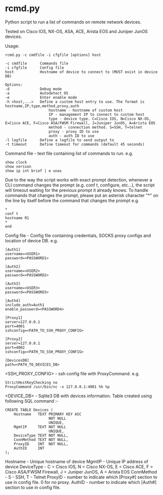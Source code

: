 rcmd.py
=======

Python script to run a list of commands on remote network devices.

Tested on Cisco IOS, NX-OS, ASA, ACE, Arista EOS and Juniper JunOS devices.

Usage:
```
rcmd.py -c cmdfile -i cfgfile [options] host

-c cmdfile      Commands file
-i cfgfile      Config file
host            Hostname of device to connect to (MUST exist in device DB)

Options:
-d              Debug mode
-a              Autodetect OS
-e              Enter enable mode
-h <host,...>   Define a custom host entry to use. The format is hostname,IP,type,method,proxy,auth
                    hostname - hostname of custom host
                    IP - management IP to connect to custom host
                    type - device type. C=Cisco IOS, N=Cisco NX-OS, E=Cisco ACE, F=Cisco ASA/FWSM Firewall, J=Juniper JunOS, A=Arista EOS
                    method - connection method. S=SSH, T=telnet
                    proxy - proxy ID to use
                    auth - auth ID to use
-l logfile      Define a logfile to send output to
-t timeout      Define timeout for commands (default 45 seconds)
```

Command file - text file containing list of commands to run. e.g.

```
show clock
show version
show ip int brief | e unas
```

Due to the way the script works with exact prompt detection, whenever a CLI command changes the prompt (e.g. conf t, configure, etc...), the script will timeout waiting for the previous prompt it already knows. To handle commands that changes the prompt, please put an asterisk character "*" on the line by itself before the command that changes the prompt e.g.

```
*
conf t
hostname R1
*
end
```

Config file - Config file containing credentials, SOCKS proxy configs and location of device DB. e.g.

```
[Auth1]
username=<USER1>
password=<PASSWORD1>

[Auth2]
username=<USER2>
password=<PASSWORD2>

[Auth3]
username=<USER3>
password=<PASSWORD3>

[Auth4]
include_auth=Auth1
enable_password=<PASSWORD4>

[Proxy1]
server=127.0.0.1
port=4001
sshconfig=<PATH_TO_SSH_PROXY_CONFIG>

[Proxy2]
server=127.0.0.1
port=4002
sshconfig=<PATH_TO_SSH_PROXY_CONFIG>

[DevicesDB]
path=<PATH_TO_DEVICES_DB>
```

<SSH_PROXY_CONFIG> - ssh config file with ProxyCommand. e.g.

```
StrictHostKeyChecking no
ProxyCommand /usr/bin/nc -x 127.0.0.1:4001 %h %p
```

<DEVICE_DB> - Sqlite3 DB with devices information. Table created using following SQL command :-

```
CREATE TABLE Devices ( 
    Hostname   TEXT PRIMARY KEY ASC
                    NOT NULL
                    UNIQUE,
    MgmtIP     TEXT NOT NULL
                    UNIQUE,
    DeviceType TEXT NOT NULL,
    ConnMethod TEXT NOT NULL,
    ProxyID    INT  NOT NULL,
    AuthID     INT 
);
```

Hostname - Unique hostname of device
MgmtIP - Unique IP address of device
DeviceType - C = Cisco IOS, N = Cisco NX-OS, E = Cisco ACE, F = Cisco ASA/FWSM Firewall, J = Juniper JunOS, A = Arista EOS
ConnMethod - S - SSH, T - Telnet
ProxyID - number to indicate which [Proxy#] section to use in config file. 0 for no proxy.
AuthID - number to indicate which [Auth#] section to use in config file.
